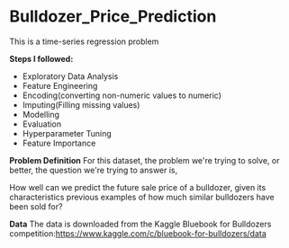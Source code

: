 # Bulldozer_Price_Prediction
This is a time-series regression problem

**Steps I followed:**
* Exploratory Data Analysis
* Feature Engineering
* Encoding(converting non-numeric values to numeric)
* Imputing(Filling missing values)
* Modelling
* Evaluation
* Hyperparameter Tuning
* Feature Importance

**Problem Definition**
For this dataset, the problem we're trying to solve, or better, the question we're trying to answer is,

How well can we predict the future sale price of a bulldozer, given its characteristics previous examples of how much similar bulldozers have been sold for?

**Data**
The data is downloaded from the Kaggle Bluebook for Bulldozers competition:https://www.kaggle.com/c/bluebook-for-bulldozers/data

